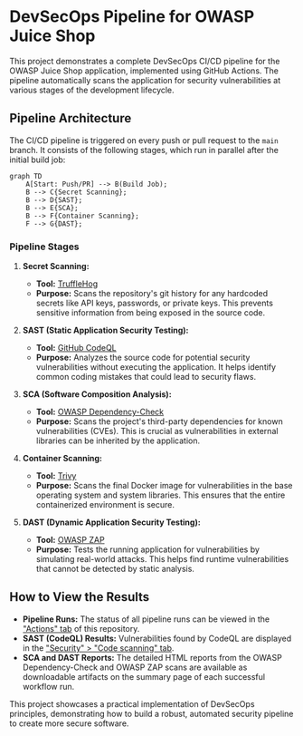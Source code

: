 # DevSecOps Pipeline for OWASP Juice Shop

This project demonstrates a complete DevSecOps CI/CD pipeline for the OWASP Juice Shop application, implemented using GitHub Actions. The pipeline automatically scans the application for security vulnerabilities at various stages of the development lifecycle.

## Pipeline Architecture

The CI/CD pipeline is triggered on every push or pull request to the `main` branch. It consists of the following stages, which run in parallel after the initial build job:

```mermaid
graph TD
    A[Start: Push/PR] --> B(Build Job);
    B --> C{Secret Scanning};
    B --> D{SAST};
    B --> E{SCA};
    B --> F{Container Scanning};
    F --> G{DAST};
```

### Pipeline Stages

1.  **Secret Scanning:**
    *   **Tool:** [TruffleHog](https://github.com/trufflesecurity/trufflehog)
    *   **Purpose:** Scans the repository's git history for any hardcoded secrets like API keys, passwords, or private keys. This prevents sensitive information from being exposed in the source code.

2.  **SAST (Static Application Security Testing):**
    *   **Tool:** [GitHub CodeQL](https://codeql.github.com/)
    *   **Purpose:** Analyzes the source code for potential security vulnerabilities without executing the application. It helps identify common coding mistakes that could lead to security flaws.

3.  **SCA (Software Composition Analysis):**
    *   **Tool:** [OWASP Dependency-Check](https://owasp.org/www-project-dependency-check/)
    *   **Purpose:** Scans the project's third-party dependencies for known vulnerabilities (CVEs). This is crucial as vulnerabilities in external libraries can be inherited by the application.

4.  **Container Scanning:**
    *   **Tool:** [Trivy](https://github.com/aquasecurity/trivy)
    *   **Purpose:** Scans the final Docker image for vulnerabilities in the base operating system and system libraries. This ensures that the entire containerized environment is secure.

5.  **DAST (Dynamic Application Security Testing):**
    *   **Tool:** [OWASP ZAP](https://www.zaproxy.org/)
    *   **Purpose:** Tests the running application for vulnerabilities by simulating real-world attacks. This helps find runtime vulnerabilities that cannot be detected by static analysis.

## How to View the Results

*   **Pipeline Runs:** The status of all pipeline runs can be viewed in the ["Actions" tab](https://github.com/louyyng/juice-shop/actions) of this repository.
*   **SAST (CodeQL) Results:** Vulnerabilities found by CodeQL are displayed in the ["Security" > "Code scanning" tab](https://github.com/louyyng/juice-shop/security/code-scanning).
*   **SCA and DAST Reports:** The detailed HTML reports from the OWASP Dependency-Check and OWASP ZAP scans are available as downloadable artifacts on the summary page of each successful workflow run.

This project showcases a practical implementation of DevSecOps principles, demonstrating how to build a robust, automated security pipeline to create more secure software.
